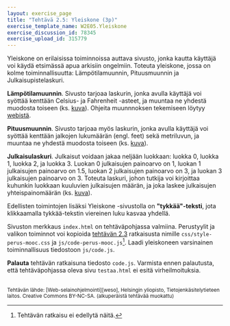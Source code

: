 ```yaml
---
layout: exercise_page
title: "Tehtävä 2.5: Yleiskone (3p)"
exercise_template_name: W2E05.Yleiskone
exercise_discussion_id: 78345
exercise_upload_id: 315779
---
```


Yleiskone on erilaisissa toiminnoissa auttava sivusto, jonka kautta käyttäjä voi käydä etsimässä apua arkisiin ongelmiin. Toteuta yleiskone, jossa on kolme toiminnallisuutta: Lämpötilamuunnin,  Pituusmuunnin ja Julkaisupistelaskuri. 

**Lämpötilamuunnin**. Sivusto tarjoaa laskurin, jonka avulla käyttäjä voi syöttää kenttään Celsius- ja Fahrenheit -asteet, ja muuntaa ne yhdestä muodosta toiseen (ks. [kuva][ui1]). Ohjeita muunnnoksen tekemiseen löytyy [webistä](http://lmgtfy.com/?q=how+to+calculate+celsius+from+fahrenheit+javascript).

[ui1]: https://moodle2.tut.fi/mod/resource/view.php?id=315960

**Pituusmuunnin**. Sivusto tarjoaa myös laskurin, jonka avulla käyttäjä voi syöttää kenttään jalkojen lukumäärän (engl. feet) sekä metriluvun, ja muuntaa ne yhdestä muodosta toiseen (ks. [kuva][ui2]).

[ui2]: https://moodle2.tut.fi/mod/resource/view.php?id=315961

**Julkaisulaskuri**. Julkaisut voidaan jakaa neljään luokkaan: luokka 0, luokka 1, luokka 2, ja luokka 3. Luokan 0 julkaisujen painoarvo on 1, luokan 1 julkaisujen painoarvo on 1.5, luokan 2 julkaisujen painoarvo on 3, ja luokan 3 julkaisujen painoarvo on 3. Toteuta laskuri, johon tutkija voi kirjoittaa kuhunkin luokkaan kuuluvien julkaisujen määrän, ja joka laskee julkaisujen yhteispainomäärän (ks. [kuva][ui3]). 

[ui3]: https://moodle2.tut.fi/mod/resource/view.php?id=315962

Edellisten toimintojen lisäksi Yleiskone -sivustolla on **"tykkää"-teksti**, jota klikkaamalla tykkää-tekstin viereinen luku kasvaa yhdellä. 

Sivuston merkkaus `index.html` on tehtäväpohjassa valmiina. Perustyylit ja valikon toiminnot voi kopioida [tehtävän 2.3](../tehtava23) ratkaisusta nimille `css/style-perus-mooc.css` ja `js/code-perus-mooc.js`[^1]. Laadi yleiskoneen varsinainen toiminnallisuus tiedostoon `js/code.js`.

[^1]: Tehtävän ratkaisu ei edellytä näitä.

**Palauta** tehtävän ratkaisuna tiedosto `code.js`. Varmista ennen palautusta, että tehtäväpohjassa oleva sivu `testaa.html` ei esitä virheilmoituksia. 

<br/>

<small>
Tehtävän lähde: [Web-selainohjelmointi][weso], Helsingin yliopisto, Tietojenkäsitelytieteen laitos.
Creative Commons BY-NC-SA. (alkuperäistä tehtävää muokattu)
</small>

[weso]: http://web-selainohjelmointi.github.io/




